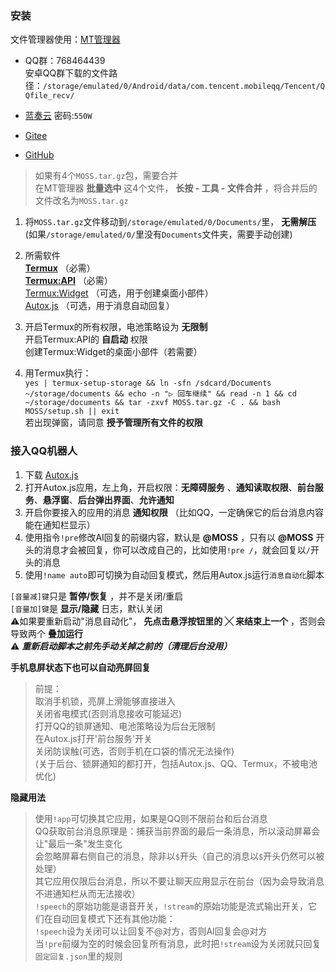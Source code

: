### 安装

文件管理器使用：[MT管理器](https://mt2.cn/download/)  
- QQ群：768464439  
安卓QQ群下载的文件路径：`/storage/emulated/0/Android/data/com.tencent.mobileqq/Tencent/QQfile_recv/`  

- [蓝奏云](https://ycww.lanzn.com/b00wmittna) 密码:`550W`  

- [Gitee](https://gitee.com/heigxaon/moss-android-terminal)  

- [GitHub](https://github.com/Heigxaon/MOSS_terminal)  

> 如果有4个`MOSS.tar.gz`包，需要合并  
在MT管理器 **批量选中** 这4个文件， **长按 - 工具 - 文件合并** ，将合并后的文件改名为`MOSS.tar.gz`
1. 将`MOSS.tar.gz`文件移动到`/storage/emulated/0/Documents/`里， **无需解压**  
(如果`/storage/emulated/0/`里没有`Documents`文件夹，需要手动创建)  

2. 所需软件  
 **[Termux](https://github.com/termux/termux-app/releases)** （必需）  
 **[Termux:API](https://github.com/termux/termux-api/releases)** （必需）  
[Termux:Widget](https://github.com/termux/termux-widget/releases) （可选，用于创建桌面小部件）  
[Autox.js](https://github.com/aiselp/AutoX/releases) （可选，用于消息自动回复）  

3. 开启Termux的所有权限，电池策略设为 **无限制**  
开启Termux:API的 **自启动** 权限  
创建Termux:Widget的桌面小部件（若需要）  

4. 用Termux执行：  
`yes | termux-setup-storage && ln -sfn /sdcard/Documents ~/storage/documents && echo -n "▷ 回车继续" && read -n 1 && cd ~/storage/documents && tar -zxvf MOSS.tar.gz -C . && bash MOSS/setup.sh || exit`  
若出现弹窗，请同意 **授予管理所有文件的权限** 

### 接入QQ机器人
1. 下载 [Autox.js](https://github.com/aiselp/AutoX/releases)  
2. 打开Autox.js应用，左上角，开启权限：**无障碍服务** 、**通知读取权限**、**前台服务**、**悬浮窗**、**后台弹出界面**、**允许通知**  
3. 开启你要接入的应用的消息 **通知权限** （比如QQ，一定确保它的后台消息内容能在通知栏显示）  
4. 使用指令`!pre`修改AI回复的前缀内容，默认是 **@MOSS** ，只有以 **@MOSS** 开头的消息才会被回复，你可以改成自己的，比如使用`!pre /`，就会回复以`/`开头的消息  
5. 使用`!name auto`即可切换为自动回复模式，然后用Autox.js运行`消息自动化`脚本  

`[音量减]键`只是 **暂停/恢复** ，并不是关闭/重启  
`[音量加]键`是 **显示/隐藏** 日志，默认关闭  
⚠️如果要重新启动"消息自动化"， **先点击悬浮按钮里的 **╳** 来结束上一个** ，否则会导致两个 **叠加运行**  
⚠️ **_重新启动脚本之前先手动关掉之前的（清理后台没用）_**  

 **手机息屏状态下也可以自动亮屏回复**  
> 前提：  
取消手机锁，亮屏上滑能够直接进入  
关闭省电模式(否则消息接收可能延迟)  
打开QQ的锁屏通知、电池策略设为后台无限制  
在Autox.js打开'前台服务'开关  
关闭防误触(可选，否则手机在口袋的情况无法操作)  
(关于后台、锁屏通知的都打开，包括Autox.js、QQ、Termux，不被电池优化)  

 **隐藏用法**  
> 使用`!app`可切换其它应用，如果是QQ则不限前台和后台消息  
QQ获取前台消息原理是：捕获当前界面的最后一条消息，所以滚动屏幕会让"最后一条"发生变化  
会忽略屏幕右侧自己的消息，除非以`$`开头（自己的消息以`$`开头仍然可以被处理）  
其它应用仅限后台消息，所以不要让聊天应用显示在前台（因为会导致消息不进通知栏从而无法接收）  
`!speech`的原始功能是语音开关，`!stream`的原始功能是流式输出开关，它们在自动回复模式下还有其他功能：  
`!speech`设为关闭可以让回复不@对方，否则AI回复会@对方  
当`!pre`前缀为空的时候会回复所有消息，此时把`!stream`设为关闭就只回复`固定回复.json`里的规则  
